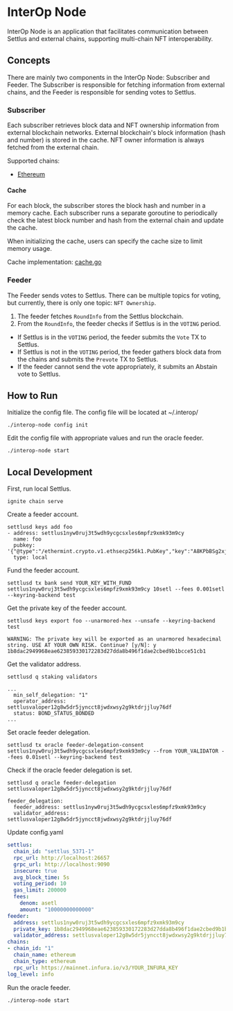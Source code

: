 # InterOp Node
InterOp Node is an application that facilitates communication between Settlus and external chains, supporting multi-chain NFT interoperability.

## Concepts
There are mainly two components in the InterOp Node: Subscriber and Feeder.
The Subscriber is responsible for fetching information from external chains, and the Feeder is responsible for sending votes to Settlus.

### Subscriber
Each subscriber retrieves block data and NFT ownership information from external blockchain networks.
External blockchain's block information (hash and number) is stored in the cache.
NFT owner information is always fetched from the external chain.

Supported chains:
- [Ethereum](./subscriber/ethereum_subscriber.go)

#### Cache
For each block, the subscriber stores the block hash and number in a memory cache.
Each subscriber runs a separate goroutine to periodically check the latest block number and hash from the external chain and update the cache.

When initializing the cache, users can specify the cache size to limit memory usage.

Cache implementation: [cache.go](./subscriber/cache.go)

### Feeder

The Feeder sends votes to Settlus. There can be multiple topics for voting, but currently, there is only one topic: `NFT Ownership`.
1. The feeder fetches `RoundInfo` from the Settlus blockchain.
2. From the `RoundInfo`, the feeder checks if Settlus is in the `VOTING` period.
  - If Settlus is in the `VOTING` period, the feeder submits the `Vote` TX to Settlus.
  - If Settlus is not in the `VOTING` period, the feeder gathers block data from the chains and submits the `Prevote` TX to Settlus.
  - If the feeder cannot send the vote appropriately, it submits an Abstain vote to Settlus.

## How to Run
Initialize the config file.
The config file will be located at ~/.interop/
```shell
./interop-node config init
```

Edit the config file with appropriate values and run the oracle feeder.
```shell
./interop-node start
```

## Local Development
First, run local Settlus.
```shell
ignite chain serve
```

Create a feeder account.
```shell
settlusd keys add foo
- address: settlus1nyw0ruj3t5wdh9ycgcsxles6mpfz9xmk93m9cy
  name: foo
  pubkey: '{"@type":"/ethermint.crypto.v1.ethsecp256k1.PubKey","key":"A8KPbBSg2xj/OFCkgcN0doTTGD4MikLFmfjQy4CjQ/lw"}'
  type: local
```

Fund the feeder account.
```shell
settlusd tx bank send YOUR_KEY_WITH_FUND settlus1nyw0ruj3t5wdh9ycgcsxles6mpfz9xmk93m9cy 10setl --fees 0.001setl --keyring-backend test
```

Get the private key of the feeder account.
```shell
settlusd keys export foo --unarmored-hex --unsafe --keyring-backend test

WARNING: The private key will be exported as an unarmored hexadecimal string. USE AT YOUR OWN RISK. Continue? [y/N]: y
1b8dac2949968eae623859330172283d27dda8b496f1dae2cbed9b1bcce51cb1
```

Get the validator address.
```shell
settlusd q staking validators

...
  min_self_delegation: "1"
  operator_address: settlusvaloper12g8w5dr5jyncct8jwdxwsy2g9ktdrjjluy76df
  status: BOND_STATUS_BONDED
...
```

Set oracle feeder delegation.
```shell
settlusd tx oracle feeder-delegation-consent settlus1nyw0ruj3t5wdh9ycgcsxles6mpfz9xmk93m9cy --from YOUR_VALIDATOR --fees 0.01setl --keyring-backend test
```

Check if the oracle feeder delegation is set.
```shell
settlusd q oracle feeder-delegation settlusvaloper12g8w5dr5jyncct8jwdxwsy2g9ktdrjjluy76df

feeder_delegation:
  feeder_address: settlus1nyw0ruj3t5wdh9ycgcsxles6mpfz9xmk93m9cy
  validator_address: settlusvaloper12g8w5dr5jyncct8jwdxwsy2g9ktdrjjluy76df
```

Update config.yaml
```yaml
settlus:
  chain_id: "settlus_5371-1"
  rpc_url: http://localhost:26657
  grpc_url: http://localhost:9090
  insecure: true
  avg_block_time: 5s
  voting_period: 10
  gas_limit: 200000
  fees:
    denom: asetl
    amount: "10000000000000"
feeder:
  address: settlus1nyw0ruj3t5wdh9ycgcsxles6mpfz9xmk93m9cy
  private_key: 1b8dac2949968eae623859330172283d27dda8b496f1dae2cbed9b1bcce51cb1 # <- example private key
  validator_address: settlusvaloper12g8w5dr5jyncct8jwdxwsy2g9ktdrjjluy76df
chains:
- chain_id: "1"
  chain_name: ethereum
  chain_type: ethereum
  rpc_url: https://mainnet.infura.io/v3/YOUR_INFURA_KEY
log_level: info
```

Run the oracle feeder.
```shell
./interop-node start
```
